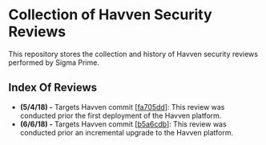 # Collection of Havven Security Reviews

This repository stores the collection and history of Havven security reviews
performed by Sigma Prime. 

## Index Of Reviews

- **(5/4/18) -**  Targets Havven commit
[[fa705dd](https://github.com/Havven/havven/commit/fa705dd2feabc9def03bce135f6a153a4b70b111)]: This review was conducted prior the first deployment of the Havven platform.  
- **(6/6/18) -**  Targets Havven commit [[b5a6cdb](https://github.com/Havven/havven/commit/b5a6cdb2aa37715998d9ee3d4e97204cf9e84dc4)]: This review was conducted prior an incremental upgrade to the Havven platform.
 
